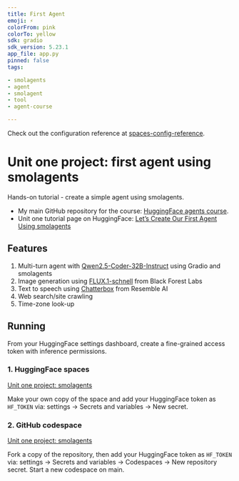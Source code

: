 ```yaml
---
title: First Agent
emoji: ⚡
colorFrom: pink
colorTo: yellow
sdk: gradio
sdk_version: 5.23.1
app_file: app.py
pinned: false
tags:

- smolagents
- agent
- smolagent
- tool
- agent-course

---
```


Check out the configuration reference at [spaces-config-reference](https://huggingface.co/docs/hub/spaces-config-reference).

# Unit one project: first agent using smolagents

Hands-on tutorial - create a simple agent using smolagents.

- My main GitHub repository for the course: [HuggingFace agents course](https://github.com/gperdrizet/hf-agents-course).
- Unit one tutorial page on HuggingFace: [Let’s Create Our First Agent Using smolagents](https://huggingface.co/learn/agents-course/unit1/tutorial)

## Features

1. Multi-turn agent with [Qwen2.5-Coder-32B-Instruct](https://huggingface.co/Qwen/Qwen2.5-Coder-32B-Instruct) using Gradio and smolagents
2. Image generation using [FLUX.1-schnell](https://huggingface.co/black-forest-labs/FLUX.1-schnell) from Black Forest Labs
3. Text to speech using [Chatterbox](https://huggingface.co/ResembleAI/chatterbox) from Resemble AI
4. Web search/site crawling
5. Time-zone look-up

## Running

From your HuggingFace settings dashboard, create a fine-grained access token with inference permissions.

### 1. HuggingFace spaces

[Unit one project: smolagents](https://huggingface.co/spaces/gperdrizet/unit-one-smolagents)

Make your own copy of the space and add your HuggingFace token as `HF_TOKEN` via: settings → Secrets and variables → New secret.

### 2. GitHub codespace

[Unit one project: smolagents](https://github.com/gperdrizet/unit-one-introduction/tree/main)

Fork a copy of the repository, then add your HuggingFace token as `HF_TOKEN` via: settings → Secrets and variables → Codespaces → New repository secret. Start a new codespace on main.
